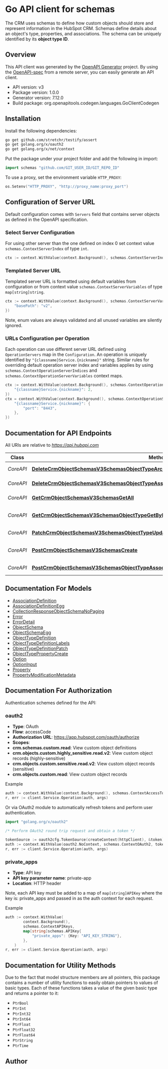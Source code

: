 # Go API client for schemas

The CRM uses schemas to define how custom objects should store and represent information in the HubSpot CRM. Schemas define details about an object's type, properties, and associations. The schema can be uniquely identified by its **object type ID**.

## Overview
This API client was generated by the [OpenAPI Generator](https://openapi-generator.tech) project.  By using the [OpenAPI-spec](https://www.openapis.org/) from a remote server, you can easily generate an API client.

- API version: v3
- Package version: 1.0.0
- Generator version: 7.12.0
- Build package: org.openapitools.codegen.languages.GoClientCodegen

## Installation

Install the following dependencies:

```sh
go get github.com/stretchr/testify/assert
go get golang.org/x/oauth2
go get golang.org/x/net/context
```

Put the package under your project folder and add the following in import:

```go
import schemas "github.com/GIT_USER_ID/GIT_REPO_ID"
```

To use a proxy, set the environment variable `HTTP_PROXY`:

```go
os.Setenv("HTTP_PROXY", "http://proxy_name:proxy_port")
```

## Configuration of Server URL

Default configuration comes with `Servers` field that contains server objects as defined in the OpenAPI specification.

### Select Server Configuration

For using other server than the one defined on index 0 set context value `schemas.ContextServerIndex` of type `int`.

```go
ctx := context.WithValue(context.Background(), schemas.ContextServerIndex, 1)
```

### Templated Server URL

Templated server URL is formatted using default variables from configuration or from context value `schemas.ContextServerVariables` of type `map[string]string`.

```go
ctx := context.WithValue(context.Background(), schemas.ContextServerVariables, map[string]string{
	"basePath": "v2",
})
```

Note, enum values are always validated and all unused variables are silently ignored.

### URLs Configuration per Operation

Each operation can use different server URL defined using `OperationServers` map in the `Configuration`.
An operation is uniquely identified by `"{classname}Service.{nickname}"` string.
Similar rules for overriding default operation server index and variables applies by using `schemas.ContextOperationServerIndices` and `schemas.ContextOperationServerVariables` context maps.

```go
ctx := context.WithValue(context.Background(), schemas.ContextOperationServerIndices, map[string]int{
	"{classname}Service.{nickname}": 2,
})
ctx = context.WithValue(context.Background(), schemas.ContextOperationServerVariables, map[string]map[string]string{
	"{classname}Service.{nickname}": {
		"port": "8443",
	},
})
```

## Documentation for API Endpoints

All URIs are relative to *https://api.hubapi.com*

Class | Method | HTTP request | Description
------------ | ------------- | ------------- | -------------
*CoreAPI* | [**DeleteCrmObjectSchemasV3SchemasObjectTypeArchive**](docs/CoreAPI.md#deletecrmobjectschemasv3schemasobjecttypearchive) | **Delete** /crm-object-schemas/v3/schemas/{objectType} | Delete a schema
*CoreAPI* | [**DeleteCrmObjectSchemasV3SchemasObjectTypeAssociationsAssociationIdentifierArchiveAssociation**](docs/CoreAPI.md#deletecrmobjectschemasv3schemasobjecttypeassociationsassociationidentifierarchiveassociation) | **Delete** /crm-object-schemas/v3/schemas/{objectType}/associations/{associationIdentifier} | Remove an association
*CoreAPI* | [**GetCrmObjectSchemasV3SchemasGetAll**](docs/CoreAPI.md#getcrmobjectschemasv3schemasgetall) | **Get** /crm-object-schemas/v3/schemas | Get all schemas
*CoreAPI* | [**GetCrmObjectSchemasV3SchemasObjectTypeGetById**](docs/CoreAPI.md#getcrmobjectschemasv3schemasobjecttypegetbyid) | **Get** /crm-object-schemas/v3/schemas/{objectType} | Get an existing schema
*CoreAPI* | [**PatchCrmObjectSchemasV3SchemasObjectTypeUpdate**](docs/CoreAPI.md#patchcrmobjectschemasv3schemasobjecttypeupdate) | **Patch** /crm-object-schemas/v3/schemas/{objectType} | Update a schema
*CoreAPI* | [**PostCrmObjectSchemasV3SchemasCreate**](docs/CoreAPI.md#postcrmobjectschemasv3schemascreate) | **Post** /crm-object-schemas/v3/schemas | Create a new schema
*CoreAPI* | [**PostCrmObjectSchemasV3SchemasObjectTypeAssociationsCreateAssociation**](docs/CoreAPI.md#postcrmobjectschemasv3schemasobjecttypeassociationscreateassociation) | **Post** /crm-object-schemas/v3/schemas/{objectType}/associations | Create an association


## Documentation For Models

 - [AssociationDefinition](docs/AssociationDefinition.md)
 - [AssociationDefinitionEgg](docs/AssociationDefinitionEgg.md)
 - [CollectionResponseObjectSchemaNoPaging](docs/CollectionResponseObjectSchemaNoPaging.md)
 - [Error](docs/Error.md)
 - [ErrorDetail](docs/ErrorDetail.md)
 - [ObjectSchema](docs/ObjectSchema.md)
 - [ObjectSchemaEgg](docs/ObjectSchemaEgg.md)
 - [ObjectTypeDefinition](docs/ObjectTypeDefinition.md)
 - [ObjectTypeDefinitionLabels](docs/ObjectTypeDefinitionLabels.md)
 - [ObjectTypeDefinitionPatch](docs/ObjectTypeDefinitionPatch.md)
 - [ObjectTypePropertyCreate](docs/ObjectTypePropertyCreate.md)
 - [Option](docs/Option.md)
 - [OptionInput](docs/OptionInput.md)
 - [Property](docs/Property.md)
 - [PropertyModificationMetadata](docs/PropertyModificationMetadata.md)


## Documentation For Authorization


Authentication schemes defined for the API:
### oauth2


- **Type**: OAuth
- **Flow**: accessCode
- **Authorization URL**: https://app.hubspot.com/oauth/authorize
- **Scopes**: 
 - **crm.schemas.custom.read**: View custom object definitions
 - **crm.objects.custom.highly_sensitive.read.v2**: View custom object records (highly-sensitive)
 - **crm.objects.custom.sensitive.read.v2**: View custom object records (sensitive)
 - **crm.objects.custom.read**: View custom object records

Example

```go
auth := context.WithValue(context.Background(), schemas.ContextAccessToken, "ACCESSTOKENSTRING")
r, err := client.Service.Operation(auth, args)
```

Or via OAuth2 module to automatically refresh tokens and perform user authentication.

```go
import "golang.org/x/oauth2"

/* Perform OAuth2 round trip request and obtain a token */

tokenSource := oauth2cfg.TokenSource(createContext(httpClient), &token)
auth := context.WithValue(oauth2.NoContext, schemas.ContextOAuth2, tokenSource)
r, err := client.Service.Operation(auth, args)
```

### private_apps

- **Type**: API key
- **API key parameter name**: private-app
- **Location**: HTTP header

Note, each API key must be added to a map of `map[string]APIKey` where the key is: private_apps and passed in as the auth context for each request.

Example

```go
auth := context.WithValue(
		context.Background(),
		schemas.ContextAPIKeys,
		map[string]schemas.APIKey{
			"private_apps": {Key: "API_KEY_STRING"},
		},
	)
r, err := client.Service.Operation(auth, args)
```


## Documentation for Utility Methods

Due to the fact that model structure members are all pointers, this package contains
a number of utility functions to easily obtain pointers to values of basic types.
Each of these functions takes a value of the given basic type and returns a pointer to it:

* `PtrBool`
* `PtrInt`
* `PtrInt32`
* `PtrInt64`
* `PtrFloat`
* `PtrFloat32`
* `PtrFloat64`
* `PtrString`
* `PtrTime`

## Author



